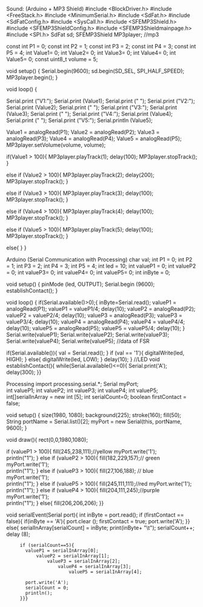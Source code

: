 Sound: (Arduino + MP3 Shield)
#include <BlockDriver.h>
#include <FreeStack.h>
#include <MinimumSerial.h>
#include <SdFat.h>
#include <SdFatConfig.h>
#include <SysCall.h>
#include <SFEMP3Shield.h>
#include <SFEMP3ShieldConfig.h>
#include <SFEMP3Shieldmainpage.h>
#include <SPI.h>
SdFat sd;
SFEMP3Shield MP3player; //mp3

const int P1 = 0;
const int P2 = 1;
const int P3 = 2;
const int P4 = 3;
const int P5 = 4;
int Value1= 0;
int Value2= 0;
int Value3= 0;
int Value4= 0;
int Value5= 0;
const uint8_t volume = 5;



void setup() {
Serial.begin(9600); 
sd.begin(SD_SEL, SPI_HALF_SPEED);
MP3player.begin();
}

void loop() {

Serial.print ("V1:");
Serial.print (Value1); 
Serial.print (" ");
Serial.print ("V2:");
Serial.print (Value2);
Serial.print (" ");
Serial.print ("V3:");
Serial.print (Value3);
Serial.print (" ");
Serial.print ("V4:");
Serial.print (Value4);
Serial.print (" ");
Serial.print ("V5:");
Serial.println (Value5);

Value1 = analogRead(P1);
Value2 = analogRead(P2);
Value3 = analogRead(P3);
Value4 = analogRead(P4);
Value5 = analogRead(P5);
MP3player.setVolume(volume, volume);


if(Value1 > 100){
MP3player.playTrack(1);
delay(100);
MP3player.stopTrack();
}

else if (Value2 > 100){
MP3player.playTrack(2);
delay(200);
MP3player.stopTrack();
}

else if (Value3 > 100){
MP3player.playTrack(3);
delay(100);
MP3player.stopTrack();
}

else if (Value4 > 100){
MP3player.playTrack(4);
delay(100);
MP3player.stopTrack();
}

else if (Value5 > 100){
MP3player.playTrack(5);
delay(100);
MP3player.stopTrack();
}
 
else{
}
}

Arduino (Serial Communication with Processing)
char val;
int P1 = 0;
int P2 = 1;
int P3 = 2;
int P4 = 3;
int P5 = 4;
int led = 10;
int valueP1 = 0;
int valueP2 = 0;
int valueP3= 0;
int valueP4= 0;
int valueP5= 0;
int inByte = 0;

void setup() {
pinMode (led, OUTPUT);
Serial.begin (9600);
establishContact();
}

void loop() {
if(Serial.available()>0);{
inByte=Serial.read();
valueP1 = analogRead(P1);
valueP1 = valueP1/4;
delay(10);
valueP2 = analogRead(P2);
valueP2 = valueP2/4;
delay(10);
valueP3 = analogRead(P3);
valueP3 = valueP3/4;
delay(10);
valueP4 = analogRead(P4);
valueP4 = valueP4/4;
delay(10);
valueP5 = analogRead(P5);
valueP5 = valueP5/4;
delay(10); 
}
Serial.write(valueP1);
Serial.write(valueP2);
Serial.write(valueP3);
Serial.write(valueP4);
Serial.write(valueP5);
//data of FSR

if(Serial.available()){
val = Serial.read();
}
if (val == '1'){
digitalWrite(led, HIGH);
}
else{
digitalWrite(led, LOW);
}
delay(10);
}
//LED
void establishContact(){
  while(Serial.available()<=0){
    Serial.print('A');
    delay(300);
  }}

Processing
import processing.serial.*;
Serial myPort;    
int valueP1;
int valueP2;
int valueP3;
int valueP4;
int valueP5;
int[]serialInArray = new int [5];
int serialCount=0;
boolean firstContact = false;

void setup()
{
  size(1980, 1080);
  background(225);
  stroke(160);
  fill(50);
  String portName = Serial.list()[2]; 
  myPort = new Serial(this, portName, 9600);
}

void draw(){
  rect(0,0,1980,1080);
  
if (valueP1 > 100){
  fill(245,238,111);//yellow
  myPort.write('1');        
   println("1"); 
}
else if (valueP2 > 100){
  fill(182,229,157);// green 
  myPort.write('1');        
   println("1"); 
}
else if (valueP3 > 100){
  fill(27,106,188); // blue
  myPort.write('1');         
   println("1"); 
}
else if (valueP5 > 100){
  fill(245,111,111);//red 
  myPort.write('1');        
   println("1"); 
}
else if (valueP4 > 100){
  fill(204,111,245);//purple 
  myPort.write('1');         
   println("1"); 
}
else{
  fill(206,206,206);
}}
    
void serialEvent(Serial port){
     int inByte = port.read();
     if (firstContact == false){
       if(inByte == 'A'){
         port.clear ();
         firstContact = true;
         port.write('A');
       }}
       else{
         serialInArray[serialCount] = inByte;
         print(inByte+ "\t");
         serialCount++;
         delay (8);
         
         if (serialCount==5){
           valueP1 = serialInArray[0];
               valueP2 = serialInArray[1];
                   valueP3 = serialInArray[2];
                       valueP4 = serialInArray[3];
                           valueP5 = serialInArray[4];
           
           port.write('A');
           serialCount = 0;
           println();
         }}}
